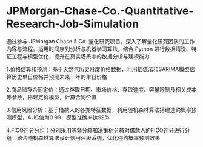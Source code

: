# JPMorgan-Chase-Co.-Quantitative-Research-Job-Simulation
通过参与 JPMorgan Chase &amp; Co. 量化研究项目，深入了解量化研究团队的工作内容与流程。运用时间序列分析与机器学习算法，结合 Python 进行数据清洗、特征工程与模型优化，提升在真实场景中的数据分析与建模能力

1.价格估算和预测：基于天然气历史月度价格数据，利用插值法和SARIMA模型估算历史单日价格并预测未来一年的单日价格

2.商品储存合同定价：通过存取日期、市场价格、存取速度、容量限制及相关成本等参数，搭建定价模型，计算合同价值

3.信用风险分析：基于借款人的各类特征数据，利用随机森林算法搭建违约概率预测模型，AUC值为0.99，模型准确率达99%

4.FICO评分分组：分别采用等频分箱和决策树分箱对借款人的FICO评分进行分组，结合随机森林算法设计信用评级系统，优化违约概率预测效果
